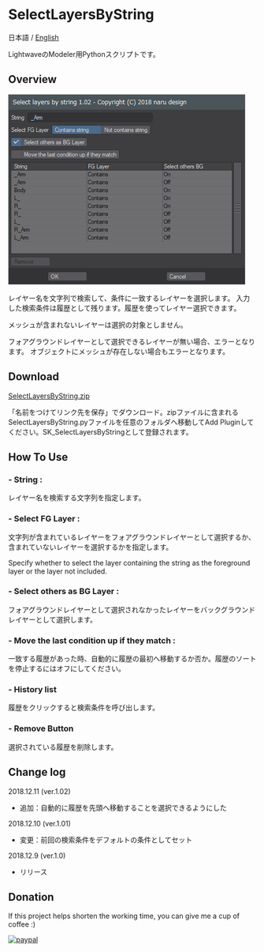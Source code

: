 # SelectLayersByString

 日本語 / [English](README.md)

LightwaveのModeler用Pythonスクリプトです。

## Overview

![SelectLayersByString](SelectLayersByString.png)

レイヤー名を文字列で検索して、条件に一致するレイヤーを選択します。
入力した検索条件は履歴として残ります。履歴を使ってレイヤー選択できます。

メッシュが含まれないレイヤーは選択の対象としません。

フォアグラウンドレイヤーとして選択できるレイヤーが無い場合、エラーとなります。
オブジェクトにメッシュが存在しない場合もエラーとなります。

## Download

[SelectLayersByString.zip](SelectLayersByString.zip)

「名前をつけてリンク先を保存」でダウンロード。zipファイルに含まれるSelectLayersByString.pyファイルを任意のフォルダへ移動してAdd Pluginしてください。SK_SelectLayersByStringとして登録されます。

## How To Use

### - String :

レイヤー名を検索する文字列を指定します。

### - Select FG Layer :

文字列が含まれているレイヤーをフォアグラウンドレイヤーとして選択するか、含まれていないレイヤーを選択するかを指定します。

Specify whether to select the layer containing the string as the foreground layer or the layer not included.

### - Select others as BG Layer :

フォアグラウンドレイヤーとして選択されなかったレイヤーをバックグラウンドレイヤーとして選択します。

### - Move the last condition up if they match :

一致する履歴があった時、自動的に履歴の最初へ移動するか否か。履歴のソートを停止するにはオフにしてください。

### - History list

履歴をクリックすると検索条件を呼び出します。

### - Remove Button

選択されている履歴を削除します。

## Change log

2018.12.11 (ver.1.02)

- 追加：自動的に履歴を先頭へ移動することを選択できるようにした

2018.12.10 (ver.1.01)

- 変更：前回の検索条件をデフォルトの条件としてセット

2018.12.9 (ver.1.0)

- リリース

## Donation
If this project helps shorten the working time, you can give me a cup of coffee :)

[![paypal](https://www.paypalobjects.com/en_US/i/btn/btn_donateCC_LG.gif)](https://www.paypal.com/cgi-bin/webscr?cmd=_s-xclick&hosted_button_id=ASSXUYRELGTZ2)
